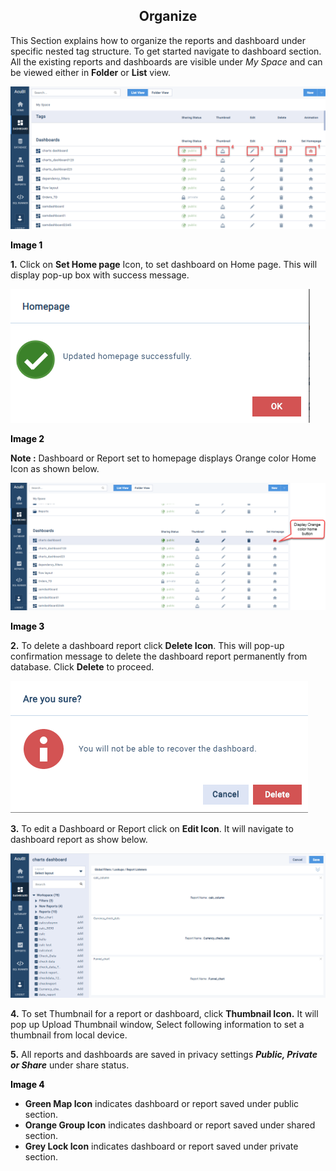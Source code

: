 
<center><h2>Organize</h2></center>

This Section explains how to organize the reports and dashboard under specific nested tag structure. To get started navigate to dashboard section. All the existing reports and dashboards are visible under *My Space* and can be viewed either in <b>Folder</b> or <b>List</b> view.

![enter image description here](https://raw.githubusercontent.com/sv18042016/fp1/18f509e51a93084b4774b4970dc8760ba105bb3d/images/New_version5/TD_Organize_Image2.png)
 
  <b><Font color = " black">Image 1</font></b>
  
<b>1.</b>  Click on  <b>Set Home page</b>  Icon, to set dashboard on Home page.  This will display pop-up box with success message.

![enter image description here](https://raw.githubusercontent.com/sv18042016/fp1/0bec2242e2916cda50b243dc8532006a4c45a72e/images/New_version5/TD_Organize_Image3.png)
  
  <b><Font color = " black">Image 2</font></b>
  
 <b>Note :</b> Dashboard or Report set to homepage displays Orange color Home Icon as shown below.

![enter image description here](https://raw.githubusercontent.com/sv18042016/fp1/0bec2242e2916cda50b243dc8532006a4c45a72e/images/New_version5/TD_Organize_Image4.png)
 
  <b><Font color = " black">Image 3</font></b>

<b>2.</b> To delete a dashboard report  click  <b>Delete Icon</b>. This will pop-up confirmation message to delete the dashboard report permanently from database. Click <b>Delete</b> to proceed.

![enter image description here](https://raw.githubusercontent.com/sv18042016/fp1/92133e0dc108c61f31b1c9f83a70fc58307581f8/images/New_version5/TD_Organize_Image5.png)


<b>3.</b>  To edit a Dashboard or Report click on <b>Edit Icon</b>. It will navigate to dashboard report as show below.

![enter image description here](https://raw.githubusercontent.com/sv18042016/fp1/20d14f3f25bb74d93059efb55c8ac118064c337a/images/New_version5/TD_Organize_Image6.png)

<b>4.</b> To set Thumbnail for a report or dashboard, click <b>Thumbnail Icon.</b> It will pop up Upload Thumbnail window, Select following information to set a thumbnail from local device.



<b>5.</b> All reports and dashboards are saved in privacy settings <i><b>Public, Private or Share</b></i> under share status. 



 <b><Font color = " black">Image 4</font></b>

-   <b>Green Map Icon</b> indicates dashboard or report saved under public section.
-   <b>Orange Group Icon</b> indicates dashboard or report saved under shared section.
-   <b>Grey Lock Icon</b> indicates dashboard or report saved under private section.

<!--stackedit_data:
eyJoaXN0b3J5IjpbMjk1NTQ2NDQ1LC0xMjI4NzI2NzgsMTUyND
Y1MTcxNiwxMjQ4NzU1MTgxLC0xMTkxNDc0NjI2LC0xMjg1NTEy
OTY2LDE1NjQyOTkxNzksLTM0MzkzMTkzOSwtODM3NjMyMTkyLC
05NjM1ODk2NTksNzI4Nzg1ODI1XX0=
-->